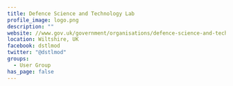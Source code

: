 ```yaml
---
title: Defence Science and Technology Lab
profile_image: logo.png
description: ""
website: //www.gov.uk/government/organisations/defence-science-and-technology-laboratory
location: Wiltshire, UK
facebook: dstlmod
twitter: "@dstlmod"
groups:
  - User Group
has_page: false
---
```

